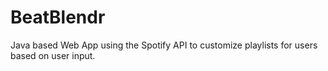 # BeatBlendr
Java based Web App using the Spotify API to customize playlists for users based on user input.

